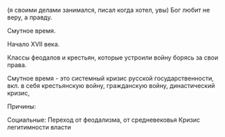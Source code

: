 (я своими делами занимался, писал когда хотел, увы)
Бог любит не веру, а правду.

Смутное время. 

Начало XVII века. 

Классы феодалов и крестьян, которые устроили войну борясь за свои права.

Смутное время - это системный кризис русской государственности, вкл. в себя крестьянскую войну, гражданскую войну, династический кризис, 

Причины: 

Социальные:
Переход от феодализма, от средневековья
Кризис легитимности власти
